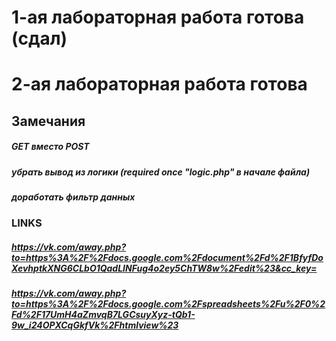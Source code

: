 #  1-ая лабораторная работа готова (сдал)  #
#  2-ая лабораторная работа готова  #
## Замечания ##

#####	GET вместо POST #####
#####	убрать вывод из логики (required once "logic.php" в начале файла) #####
#####	доработать фильтр данных #####

### LINKS ###
##### https://vk.com/away.php?to=https%3A%2F%2Fdocs.google.com%2Fdocument%2Fd%2F1BfyfDoXevhptkXNG6CLbO1QadLINFug4o2ey5ChTW8w%2Fedit%23&cc_key= ##### 

##### https://vk.com/away.php?to=https%3A%2F%2Fdocs.google.com%2Fspreadsheets%2Fu%2F0%2Fd%2F17UmH4aZmvqB7LGCsuyXyz-tQb1-9w_i24OPXCqGkfVk%2Fhtmlview%23 ##### 